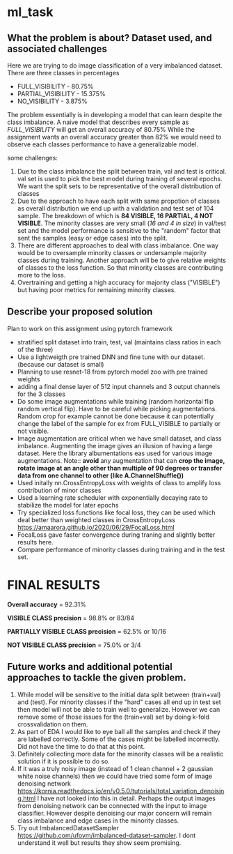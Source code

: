 # ml_task

## What the problem is about? Dataset used, and associated challenges

Here we are trying to do image classification of a very imbalanced dataset. There are three classes in percentages
* FULL_VISIBILITY  -  80.75%
* PARTIAL_VISIBILITY  -  15.375%
* NO_VISIBILITY   -   3.875%

The problem essentially is in developing a model that can learn despite the class imbalance.
A naive model that describes every sample as *FULL_VISIBILITY* will get an overall accuracy of 80.75%
While the assignment wants an overall accuracy greater than 82% we would need to observe each classes performance to have a generalizable model.

some challenges:

1. Due to the class imbalance the split between train, val and test is critical. val set is used to pick the best model during training of several epochs. We want the split sets to be representative of the overall distribution of classes
2. Due to the approach to have each split with same propotion of classes as overall distribution we end up with a validation and test set of 104 sample. The breakdown of which is **84 VISIBLE, 16 PARTIAL, 4 NOT VISIBLE**. The minority classes are very small (*16 and 4 in size*) in val/test set and the model performance is sensitive to the "random" factor that sent the samples (easy or edge cases) into the split.
3. There are different approaches to deal with class imbalance. One way would be to oversample minority classes or undersample majority classes during training. Another approach will be to give relative weights of classes to the loss function. So that minority classes are contributing more to the loss.
4. Overtraining and getting a high accuracy for majority class ("VISIBLE") but having poor metrics for remaining minority classes.



## Describe your proposed solution

Plan to work on this assignment using pytorch framework

* stratified split dataset into train, test, val (maintains class ratios in each of the three)
* Use a lightweigth pre trained DNN and fine tune with our dataset.  (because our dataset is small)
* Planning to use resnet-18 from pytorch model zoo with pre trained weights
* adding a final dense layer of 512 input channels and 3 output channels for  the 3 classes
* Do some image augmentations while training (random horizontal flip random vertical flip). Have to be careful while picking augmentations. Random crop for example cannot be done because it can potentially change the label of the sample for ex from FULL_VISIBLE to partially or not visible.
* Image augmentation are critical when we have small dataset, and class imbalance. Augmenting the image gives an illusion of having a large dataset. Here the library albumentations eas used for various image augmentations. Note:: **avoid** any augmentation that can **crop the image, rotate image at an angle other than multiple of 90 degrees or transfer data from one channel to other (like A.ChannelShuffle())**
* Used initally nn.CrossEntropyLoss with weights of class to amplify loss contribution of minor classes
* Used a learning rate scheduler with exponentially decaying rate to stabilize the model for later epochs
* Try specialized loss functions like focal loss, they can be used which deal better than weighted classes in CrossEntropyLoss https://amaarora.github.io/2020/06/29/FocalLoss.html
* FocalLoss gave faster convergence during traning and slightly better results here.
* Compare performance of minority classes during training and in the test set.

# FINAL RESULTS

**Overall accuracy**  =   92.31%

**VISIBLE CLASS precision**  =  98.8%  or 83/84

**PARTIALLY VISIBLE CLASS precision** = 62.5% or 10/16

**NOT VISIBLE CLASS precision** = 75.0% or 3/4

## Future works and additional potential approaches to tackle the given problem.

1. While model will be sensitive to the initial data split between (train+val) and (test). For minority classes if the "hard" cases all end up in test set then model will not be able to train well to generalize. However we can remove some of those issues for the (train+val) set by doing k-fold crossvalidation on them.
2. As part of EDA I would like to eye ball all the samples and check if they are labelled correctly. Some of the cases might be labelled incorrectly. Did not have the time to do that at this point.
3. Definitely collecting more data for the minority classes will be a realistic solution if it is possible to do so.
4. If it was a truly noisy image (instead of 1 clean channel + 2 gaussian white noise channels) then we could have tried some form of image denoising network https://kornia.readthedocs.io/en/v0.5.0/tutorials/total_variation_denoising.html  I have not looked into this in detail. Perhaps the output images from denoising network can be connected with the input to image classifier. However despite denoising our major concern will remain class imbalance and edge cases in the minority classes.
5. Try out ImbalancedDatasetSampler https://github.com/ufoym/imbalanced-dataset-sampler. I dont understand it well but results they show seem promising.
